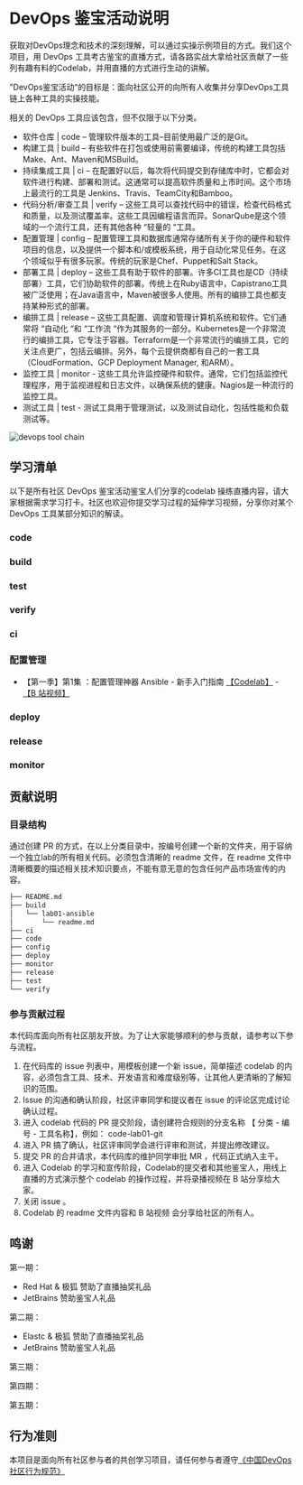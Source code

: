# DevOps 鉴宝活动说明

获取对DevOps理念和技术的深刻理解，可以通过实操示例项目的方式。我们这个项目，用 DevOps 工具考古鉴宝的直播方式，请各路实战大拿给社区贡献了一些列有趣有料的Codelab，并用直播的方式进行生动的讲解。

"DevOps鉴宝活动“的目标是：面向社区公开的向所有人收集并分享DevOps工具链上各种工具的实操技能。

相关的 DevOps 工具应该包含，但不仅限于以下分类。

- 软件仓库 | code – 管理软件版本的工具–目前使用最广泛的是Git。
- 构建工具 | build – 有些软件在打包或使用前需要编译，传统的构建工具包括Make、Ant、Maven和MSBuild。
- 持续集成工具 | ci – 在配置好以后，每次将代码提交到存储库中时，它都会对软件进行构建、部署和测试。这通常可以提高软件质量和上市时间。这个市场上最流行的工具是 Jenkins、Travis、TeamCity和Bamboo。
- 代码分析/审查工具 | verify – 这些工具可以查找代码中的错误，检查代码格式和质量，以及测试覆盖率。这些工具因编程语言而异。SonarQube是这个领域的一个流行工具，还有其他各种 “轻量的 “工具。
- 配置管理 | config – 配置管理工具和数据库通常存储所有关于你的硬件和软件项目的信息，以及提供一个脚本和/或模板系统，用于自动化常见任务。在这个领域似乎有很多玩家。传统的玩家是Chef、Puppet和Salt Stack。
- 部署工具 | deploy – 这些工具有助于软件的部署。许多CI工具也是CD（持续部署）工具，它们协助软件的部署。传统上在Ruby语言中，Capistrano工具被广泛使用；在Java语言中，Maven被很多人使用。所有的编排工具也都支持某种形式的部署。
- 编排工具 | release – 这些工具配置、调度和管理计算机系统和软件。它们通常将 “自动化 “和 “工作流 “作为其服务的一部分。Kubernetes是一个非常流行的编排工具，它专注于容器。Terraform是一个非常流行的编排工具，它的关注点更广，包括云编排。另外，每个云提供商都有自己的一套工具（CloudFormation、GCP Deployment Manager, 和ARM）。
- 监控工具 | monitor - 这些工具允许监控硬件和软件。通常，它们包括监控代理程序，用于监视进程和日志文件，以确保系统的健康。Nagios是一种流行的监控工具。
- 测试工具 | test - 测试工具用于管理测试，以及测试自动化，包括性能和负载测试等。

![devops tool chain](https://elasticstack-1300734579.cos.ap-nanjing.myqcloud.com/2021-04-02-1-wTp-r9QJvF-DXGZDZUHmbA.jpeg)

## 学习清单

以下是所有社区 DevOps 鉴宝活动鉴宝人们分享的codelab 操练直播内容，请大家根据需求学习打卡。社区也欢迎你提交学习过程的延伸学习视频，分享你对某个DevOps 工具某部分知识的解读。

### code


### build     


### test


### verify


### ci        


### 配置管理

* 【第一季】第1集 ：配置管理神器 Ansible - 新手入门指南 [【Codelab】](config/lab01-ansible/readme.md) - [【B 站视频】](https://www.bilibili.com/video/BV1Uv4y1K7u9)


### deploy    


### release   


### monitor   



## 贡献说明

### 目录结构

通过创建 PR 的方式，在以上分类目录中，按编号创建一个新的文件夹，用于容纳一个独立lab的所有相关代码。必须包含清晰的 readme 文件，在 readme 文件中清晰概要的描述相关技术知识要点，不能有意无意的包含任何产品市场宣传的内容。

```sh
├── README.md
├── build
│   └── lab01-ansible
│       └── readme.md
├── ci
├── code
├── config
├── deploy
├── monitor
├── release
├── test
└── verify
```

### 参与贡献过程

本代码库面向所有社区朋友开放。为了让大家能够顺利的参与贡献，请参考以下参与流程。

1. 在代码库的 issue 列表中，用模板创建一个新 issue，简单描述 codelab 的内容，必须包含工具、技术、开发语言和难度级别等，让其他人更清晰的了解知识的范围。
2. Issue 的沟通和确认阶段，社区评审同学和提议者在 issue 的评论区完成讨论确认过程。
3. 进入 codelab 代码的 PR 提交阶段，请创建符合规则的分支名称 【 分类 - 编号  - 工具名称】，例如： code-lab01-git 
4. 进入 PR 搞了确认，社区评审同学会进行评审和测试，并提出修改建议。
5. 提交 PR 的合并请求，本代码库的维护同学审批 MR ，代码正式纳入主干。
6. 进入 Codelab 的学习和宣传阶段，Codelab的提交者和其他鉴宝人，用线上直播的方式演示整个 codelab 的操作过程，并将录播视频在 B 站分享给大家。
7. 关闭 issue 。
8. Codelab 的 readme 文件内容和 B 站视频 会分享给社区的所有人。

## 鸣谢

第一期：

* Red Hat & 极狐 赞助了直播抽奖礼品
* JetBrains 赞助鉴宝人礼品

第二期：

* Elastc & 极狐 赞助了直播抽奖礼品
* JetBrains 赞助鉴宝人礼品

第三期：


第四期：


第五期：

## 行为准则

本项目是面向所有社区参与者的共创学习项目，请任何参与者遵守[《中国DevOps社区行为规范》](https://devopschina.org/zh-hans/code-of-conduct)
